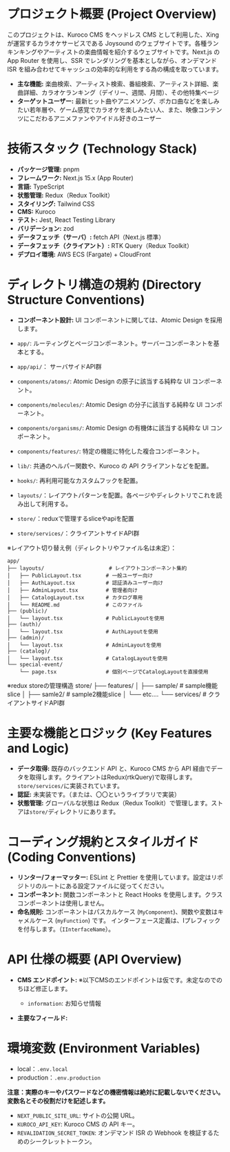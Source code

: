 # プロジェクト概要 (Project Overview)

このプロジェクトは、Kuroco CMS をヘッドレス CMS として利用した、Xing が運営するカラオケサービスである Joysound のウェブサイトです。各種ランキンキングやアーティストの楽曲情報を紹介するウェブサイトです。Next.js の App Router を使用し、SSR でレンダリングを基本としながら、オンデマンド ISR を組み合わせてキャッシュの効率的な利用をする為の構成を取っています。

- **主な機能:** 楽曲検索、アーティスト検索、番組検索、アーティスト詳細、楽曲詳細、カラオケランキング（デイリー、週間、月間）、その他特集ページ
- **ターゲットユーザー:** 最新ヒット曲やアニメソング、ボカロ曲などを楽しみたい若年層や、ゲーム感覚でカラオケを楽しみたい人、また、映像コンテンツにこだわるアニメファンやアイドル好きのユーザー

# 技術スタック (Technology Stack)

- **パッケージ管理:** pnpm
- **フレームワーク:** Next.js 15.x (App Router)
- **言語:** TypeScript
- **状態管理:** Redux（Redux Toolkit）
- **スタイリング:** Tailwind CSS
- **CMS:** Kuroco
- **テスト:** Jest, React Testing Library
- **バリデーション:** zod
- **データフェッチ（サーバ）:** fetch API（Next.js 標準）
- **データフェッチ（クライアント）:** RTK Query（Redux Toolkit）
- **デプロイ環境:** AWS ECS (Fargate) + CloudFront

# ディレクトリ構造の規約 (Directory Structure Conventions)

- **コンポーネント設計:** UI コンポーネントに関しては、Atomic Design を採用します。

- `app/`: ルーティングとページコンポーネント。サーバーコンポーネントを基本とする。
- `app/api/`： サーバサイドAPI群
- `components/atoms/`: Atomic Design の原子に該当する純粋な UI コンポーネント。
- `components/molecules/`: Atomic Design の分子に該当する純粋な UI コンポーネント。
- `components/organisms/`: Atomic Design の有機体に該当する純粋な UI コンポーネント。
- `components/features/`: 特定の機能に特化した複合コンポーネント。
- `lib/`: 共通のヘルパー関数や、Kuroco の API クライアントなどを配置。
- `hooks/`: 再利用可能なカスタムフックを配置。
- `layouts/`：レイアウトパターンを配置。各ページやディレクトリでこれを読み出して利用する。
- `store/`：reduxで管理するsliceやapiを配置
- `store/services/`：クライアントサイドAPI群

※レイアウト切り替え例（ディレクトリやファイル名は未定）：

```
app/
├── layouts/                     # レイアウトコンポーネント集約
│   ├── PublicLayout.tsx        # 一般ユーザー向け
│   ├── AuthLayout.tsx          # 認証済みユーザー向け
│   ├── AdminLayout.tsx         # 管理者向け
│   ├── CatalogLayout.tsx       # カタログ専用
│   └── README.md               # このファイル
├── (public)/
│   └── layout.tsx              # PublicLayoutを使用
├── (auth)/
│   └── layout.tsx              # AuthLayoutを使用
├── (admin)/
│   └── layout.tsx              # AdminLayoutを使用
├── (catalog)/
│   └── layout.tsx              # CatalogLayoutを使用
└── special-event/
    └── page.tsx                # 個別ページでCatalogLayoutを直接使用
```

※redux storeの管理構造
store/
├── features/
│ ├── sample/ # sample機能slice
│ ├── samle2/ # sample2機能slice
│ └── etc....
└── services/ # クライアントサイドAPI群

# 主要な機能とロジック (Key Features and Logic)

- **データ取得:** 既存のバックエンド API と、Kuroco CMS から API 経由でデータを取得します。クライアントはRedux(rtkQuery)で取得します。`store/services/`に実装されています。
- **認証:** 未実装です。（または、〇〇というライブラリで実装）
- **状態管理:** グローバルな状態は Redux（Redux Toolkit）で管理します。ストアは`store/`ディレクトリにあります。

# コーディング規約とスタイルガイド (Coding Conventions)

- **リンター/フォーマッター:** ESLint と Prettier を使用しています。設定はリポジトリのルートにある設定ファイルに従ってください。
- **コンポーネント:** 関数コンポーネントと React Hooks を使用します。クラスコンポーネントは使用しません。
- **命名規則:** コンポーネントはパスカルケース (`MyComponent`)、関数や変数はキャメルケース (`myFunction`) です。
  インターフェース定義は、Iプレフィックを付与します。（`IInterfaceName`）。

# API 仕様の概要 (API Overview)

- **CMS エンドポイント:**
  ※以下CMSのエンドポイントは仮です。未定なのでのちほど修正します。
  - `information`: お知らせ情報

- **主要なフィールド:**
  <!-- - ブログ記事は `title`, `content` (リッチエディタ), `slug`, `eyecatch` (画像) のフィールドを持ちます。 -->

# 環境変数 (Environment Variables)

- local：`.env.local`
- production：`.env.production`

**注意：実際のキーやパスワードなどの機密情報は絶対に記載しないでください。変数名とその役割だけを記述します。**

- `NEXT_PUBLIC_SITE_URL`: サイトの公開 URL。
- `KUROCO_API_KEY`: Kuroco CMS の API キー。
- `REVALIDATION_SECRET_TOKEN`: オンデマンド ISR の Webhook を検証するためのシークレットトークン。
